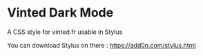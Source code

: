 # Vinted Dark Mode
A CSS style for vinted.fr usable in Stylus

You can download Stylus on there : https://add0n.com/stylus.html
